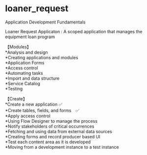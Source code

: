 # loaner_request
Application Development Fundamentals  

Loaner Request Applicaton : A scoped application that manages the equipment loan program

【Modules】  
*Analysis and design  
*Creating applications and modules  
*Application Forms  
*Access control  
*Automating tasks  
*Import and data structure  
*Service Catalog  
*Testing  
  
  
【Create】  
*Create a new application  ✅  
*Create tables, fields, and forms　✅  
*Apply access control  
*Using Flow Designer to manage the process  
*Notify stakeholders of critical occurrences  
*Fetching and using data from external data sources  
*Creating forms and record producer based UI  
*Test each content area as it is developed  
*Moving from a development instance to a test instance  


  


